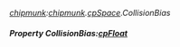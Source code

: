 _[chipmunk](../../modules/chipmunk/chipmunk-module.md):[chipmunk](../../modules/chipmunk/chipmunk-module.md).[cpSpace](../../modules/chipmunk/chipmunk-cpspace.md).CollisionBias_
##### Property CollisionBias:[cpFloat](../../modules/chipmunk/chipmunk-cpfloat.md)
